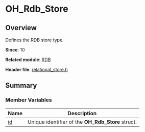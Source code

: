 # OH_Rdb_Store


## Overview

Defines the RDB store type.

**Since**: 10

**Related module**: [RDB](_r_d_b.md)

**Header file**: [relational_store.h](relational__store_8h.md)

## Summary


### Member Variables

| Name| Description|
| -------- | -------- |
| [id](_r_d_b.md#id-55) | Unique identifier of the **OH_Rdb_Store** struct.|
